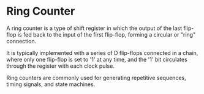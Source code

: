 # Ring Counter

A ring counter is a type of shift register in which the output of the last flip-flop is fed back to the input of the first flip-flop, forming a circular or "ring" connection. 

It is typically implemented with a series of D flip-flops connected in a chain, where only one flip-flop is set to '1' at any time, and the '1' bit circulates through the register with each clock pulse. 

Ring counters are commonly used for generating repetitive sequences, timing signals, and state machines.
